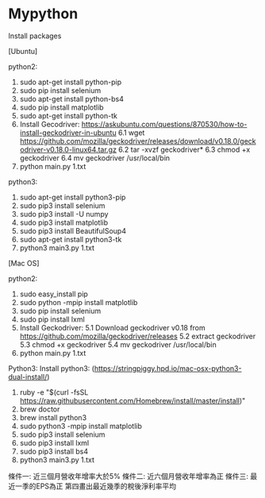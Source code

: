 # Mypython

Install packages

[Ubuntu]

python2:
  1. sudo apt-get install python-pip
  2. sudo pip install selenium
  3. sudo apt-get install python-bs4
  4. sudo pip install matplotlib
  5. sudo apt-get install python-tk
  6. Install Gecodriver: https://askubuntu.com/questions/870530/how-to-install-geckodriver-in-ubuntu
	  6.1 wget https://github.com/mozilla/geckodriver/releases/download/v0.18.0/geckodriver-v0.18.0-linux64.tar.gz
    6.2 tar -xvzf geckodriver*
    6.3 chmod +x geckodriver
    6.4 mv geckodriver /usr/local/bin
  7. python main.py 1.txt

python3:
  1. sudo apt-get install python3-pip
  2. sudo pip3 install selenium
  3. sudo pip3 install -U numpy
  4. sudo pip3 install matplotlib
  5. sudo pip3 install BeautifulSoup4
  6. sudo apt-get install python3-tk
  7. python3 main3.py 1.txt

[Mac OS]

python2:
  1. sudo easy_install pip
  2. sudo python -mpip install matplotlib
  3. sudo pip install selenium
  4. sudo pip install lxml
  5. Install Geckodriver:
    5.1 Download geckodriver v0.18 from https://github.com/mozilla/geckodriver/releases
    5.2 extract geckodriver
    5.3 chmod +x geckodriver
    5.4 mv geckodriver /usr/local/bin
  6. python main.py 1.txt

Python3:
  Install python3: (https://stringpiggy.hpd.io/mac-osx-python3-dual-install/)
  1. ruby -e "$(curl -fsSL https://raw.githubusercontent.com/Homebrew/install/master/install)"
  2. brew doctor
  3. brew install python3
  4. sudo python3 -mpip install matplotlib
  5. sudo pip3 install selenium
  6. sudo pip3 install lxml
  7. sudo pip3 install bs4
  8. python3 main3.py 1.txt
  
條件一: 近三個月營收年增率大於5%
條件二: 近六個月營收年增率為正
條件三: 最近一季的EPS為正
第四畫出最近幾季的稅後淨利率平均
